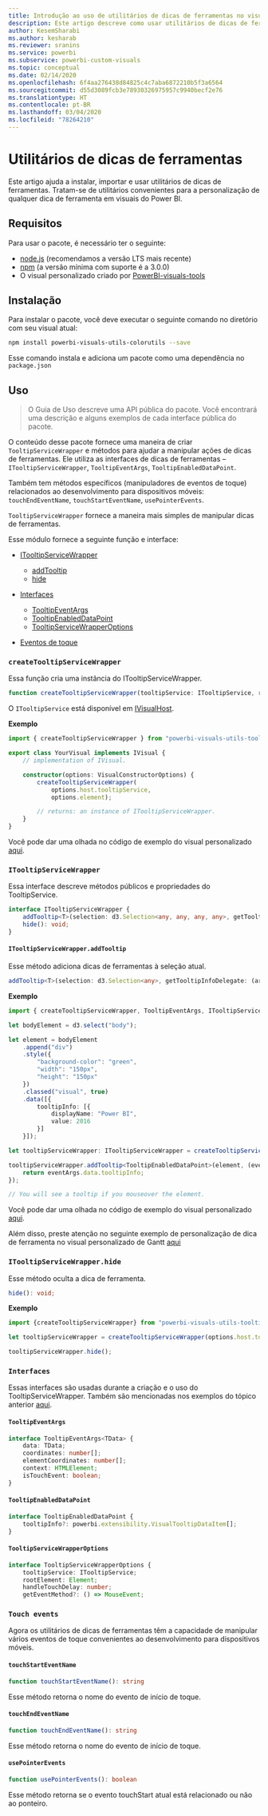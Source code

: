 ```yaml
---
title: Introdução ao uso de utilitários de dicas de ferramentas no visual do Power BI
description: Este artigo descreve como usar utilitários de dicas de ferramentas para simplificar a personalização dessas dicas em visuais do Power BI
author: KesemSharabi
ms.author: kesharab
ms.reviewer: sranins
ms.service: powerbi
ms.subservice: powerbi-custom-visuals
ms.topic: conceptual
ms.date: 02/14/2020
ms.openlocfilehash: 6f4aa276438d84825c4c7aba6872210b5f3a6564
ms.sourcegitcommit: d55d3089fcb3e78930326975957c9940becf2e76
ms.translationtype: HT
ms.contentlocale: pt-BR
ms.lasthandoff: 03/04/2020
ms.locfileid: "78264210"
---
```

# <a name="tooltip-utils"></a>Utilitários de dicas de ferramentas
Este artigo ajuda a instalar, importar e usar utilitários de dicas de ferramentas. Tratam-se de utilitários convenientes para a personalização de qualquer dica de ferramenta em visuais do Power BI.

## <a name="requirements"></a>Requisitos
Para usar o pacote, é necessário ter o seguinte:
* [node.js](https://nodejs.org) (recomendamos a versão LTS mais recente)
* [npm](https://www.npmjs.com/) (a versão mínima com suporte é a 3.0.0)
* O visual personalizado criado por [PowerBI-visuals-tools](https://www.npmjs.com/package/powerbi-visuals-tools)

## <a name="installation"></a>Instalação

Para instalar o pacote, você deve executar o seguinte comando no diretório com seu visual atual:

```bash
npm install powerbi-visuals-utils-colorutils --save
```
Esse comando instala e adiciona um pacote como uma dependência no ```package.json```

## <a name="usage"></a>Uso

> O Guia de Uso descreve uma API pública do pacote. Você encontrará uma descrição e alguns exemplos de cada interface pública do pacote.

O conteúdo desse pacote fornece uma maneira de criar `TooltipServiceWrapper` e métodos para ajudar a manipular ações de dicas de ferramentas. Ele utiliza as interfaces de dicas de ferramentas – `ITooltipServiceWrapper`, `TooltipEventArgs`, `TooltipEnabledDataPoint`. 

Também tem métodos específicos (manipuladores de eventos de toque) relacionados ao desenvolvimento para dispositivos móveis: `touchEndEventName`, `touchStartEventName`, `usePointerEvents`.

`TooltipServiceWrapper` fornece a maneira mais simples de manipular dicas de ferramentas.

Esse módulo fornece a seguinte função e interface:
* [ITooltipServiceWrapper](#itooltipservicewrapper)
  * [addTooltip](#itooltipservicewrapperaddtooltip)
  * [hide](#itooltipservicewrapperhide)

* [Interfaces](#interfaces)
  * [TooltipEventArgs](#tooltipeventargs)
  * [TooltipEnabledDataPoint](#tooltipenableddatapoint)
  * [TooltipServiceWrapperOptions](#tooltipservicewrapperoptions)
* [Eventos de toque](#touch-events)

### `createTooltipServiceWrapper`
Essa função cria uma instância do ITooltipServiceWrapper.

```typescript
function createTooltipServiceWrapper(tooltipService: ITooltipService, rootElement: Element, handleTouchDelay?: number,  getEventMethod?: () => MouseEvent): ITooltipServiceWrapper;
```

O ```ITooltipService``` está disponível em [IVisualHost](https://github.com/microsoft/PowerBI-visuals-tools/blob/master/templates/visuals/.api/v2.6.0/PowerBI-visuals.d.ts#L1335).

**Exemplo**

```typescript
import { createTooltipServiceWrapper } from "powerbi-visuals-utils-tooltiputils";

export class YourVisual implements IVisual {
    // implementation of IVisual.

    constructor(options: VisualConstructorOptions) {
        createTooltipServiceWrapper(
            options.host.tooltipService,
            options.element);

        // returns: an instance of ITooltipServiceWrapper.
    }
}
```

Você pode dar uma olhada no código de exemplo do visual personalizado [aqui](https://github.com/microsoft/powerbi-visuals-gantt/blob/master/src/gantt.ts#L391).

### `ITooltipServiceWrapper`
Essa interface descreve métodos públicos e propriedades do TooltipService.

```typescript
interface ITooltipServiceWrapper {
    addTooltip<T>(selection: d3.Selection<any, any, any, any>, getTooltipInfoDelegate: (args: TooltipEventArgs<T>) => powerbi.extensibility.VisualTooltipDataItem[], getDataPointIdentity?: (args: TooltipEventArgs<T>) => powerbi.visuals.ISelectionId, reloadTooltipDataOnMouseMove?: boolean): void;
    hide(): void;
}
```

#### `ITooltipServiceWrapper.addTooltip`

Esse método adiciona dicas de ferramentas à seleção atual.

```typescript
addTooltip<T>(selection: d3.Selection<any>, getTooltipInfoDelegate: (args: TooltipEventArgs<T>) => VisualTooltipDataItem[], getDataPointIdentity?: (args: TooltipEventArgs<T>) => ISelectionId, reloadTooltipDataOnMouseMove?: boolean): void;
```

**Exemplo**

```typescript
import { createTooltipServiceWrapper, TooltipEventArgs, ITooltipServiceWrapper, TooltipEnabledDataPoint } from "powerbi-visuals-utils-tooltiputils";

let bodyElement = d3.select("body");

let element = bodyElement
    .append("div")
    .style({
        "background-color": "green",
        "width": "150px",
        "height": "150px"
    })
    .classed("visual", true)
    .data([{
        tooltipInfo: [{
            displayName: "Power BI",
            value: 2016
        }]
    }]);

let tooltipServiceWrapper: ITooltipServiceWrapper = createTooltipServiceWrapper(tooltipService, bodyElement.get(0)); // tooltipService is from the IVisualHost.

tooltipServiceWrapper.addTooltip<TooltipEnabledDataPoint>(element, (eventArgs: TooltipEventArgs<TooltipEnabledDataPoint>) => {
    return eventArgs.data.tooltipInfo;
});

// You will see a tooltip if you mouseover the element.
```

Você pode dar uma olhada no código de exemplo do visual personalizado [aqui](https://github.com/microsoft/powerbi-visuals-gantt/blob/master/src/gantt.ts#L2931).

Além disso, preste atenção no seguinte exemplo de personalização de dica de ferramenta no visual personalizado de Gantt [aqui](https://github.com/microsoft/powerbi-visuals-gantt/blob/master/src/gantt.ts#L573-L648)

### `ITooltipServiceWrapper.hide`

Esse método oculta a dica de ferramenta.

```typescript
hide(): void;
```

**Exemplo**

```typescript
import {createTooltipServiceWrapper} from "powerbi-visuals-utils-tooltiputils";

let tooltipServiceWrapper = createTooltipServiceWrapper(options.host.tooltipService, options.element); // options are from the VisualConstructorOptions.

tooltipServiceWrapper.hide();
```
### `Interfaces`
Essas interfaces são usadas durante a criação e o uso do TooltipServiceWrapper. Também são mencionadas nos exemplos do tópico anterior [aqui](#itooltipservicewrapperaddtooltip).

#### `TooltipEventArgs`
```typescript
interface TooltipEventArgs<TData> {
    data: TData;
    coordinates: number[];
    elementCoordinates: number[];
    context: HTMLElement;
    isTouchEvent: boolean;
}
```

#### `TooltipEnabledDataPoint`
```typescript
interface TooltipEnabledDataPoint {
    tooltipInfo?: powerbi.extensibility.VisualTooltipDataItem[];
}
```

#### `TooltipServiceWrapperOptions`
```typescript
interface TooltipServiceWrapperOptions {
    tooltipService: ITooltipService;
    rootElement: Element;
    handleTouchDelay: number;
    getEventMethod?: () => MouseEvent;
```

### `Touch events`

Agora os utilitários de dicas de ferramentas têm a capacidade de manipular vários eventos de toque convenientes ao desenvolvimento para dispositivos móveis.

#### `touchStartEventName`
```typescript
function touchStartEventName(): string
```
Esse método retorna o nome do evento de início de toque.

#### `touchEndEventName`
```typescript
function touchEndEventName(): string
```
Esse método retorna o nome do evento de início de toque.

#### `usePointerEvents`
```typescript
function usePointerEvents(): boolean
```
Esse método retorna se o evento touchStart atual está relacionado ou não ao ponteiro.
